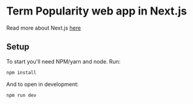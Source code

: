 # Term Popularity web app in Next.js

Read more about Next.js [here](https://nextjs.org/#features)

## Setup

To start you'll need NPM/yarn and node. Run:

```sh
npm install
```

And to open in development:

```sh
npm run dev
```
